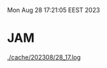 Mon Aug 28 17:21:05 EEST 2023
# JAM
<a href='./cache/202308/28_17.log'>./cache/202308/28_17.log</a>
